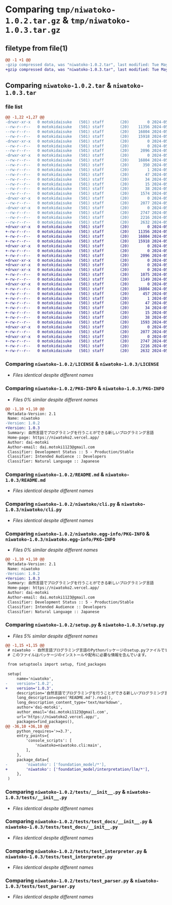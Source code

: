 # Comparing `tmp/niwatoko-1.0.2.tar.gz` & `tmp/niwatoko-1.0.3.tar.gz`

## filetype from file(1)

```diff
@@ -1 +1 @@
-gzip compressed data, was "niwatoko-1.0.2.tar", last modified: Tue May  7 08:06:26 2024, max compression
+gzip compressed data, was "niwatoko-1.0.3.tar", last modified: Tue May  7 08:15:44 2024, max compression
```

## Comparing `niwatoko-1.0.2.tar` & `niwatoko-1.0.3.tar`

### file list

```diff
@@ -1,22 +1,27 @@
-drwxr-xr-x   0 motokidaisuke   (501) staff       (20)        0 2024-05-07 08:06:26.782523 niwatoko-1.0.2/
--rw-r--r--   0 motokidaisuke   (501) staff       (20)    11356 2024-05-07 05:52:57.000000 niwatoko-1.0.2/LICENSE
--rw-r--r--   0 motokidaisuke   (501) staff       (20)    16804 2024-05-07 08:06:26.782327 niwatoko-1.0.2/PKG-INFO
--rw-r--r--   0 motokidaisuke   (501) staff       (20)    15918 2024-05-07 02:46:41.000000 niwatoko-1.0.2/README.md
-drwxr-xr-x   0 motokidaisuke   (501) staff       (20)        0 2024-05-07 08:06:26.780626 niwatoko-1.0.2/niwatoko/
--rw-r--r--   0 motokidaisuke   (501) staff       (20)        0 2024-05-07 05:52:23.000000 niwatoko-1.0.2/niwatoko/__init__.py
--rw-r--r--   0 motokidaisuke   (501) staff       (20)     2096 2024-05-07 06:53:37.000000 niwatoko-1.0.2/niwatoko/cli.py
-drwxr-xr-x   0 motokidaisuke   (501) staff       (20)        0 2024-05-07 08:06:26.781336 niwatoko-1.0.2/niwatoko.egg-info/
--rw-r--r--   0 motokidaisuke   (501) staff       (20)    16804 2024-05-07 08:06:26.000000 niwatoko-1.0.2/niwatoko.egg-info/PKG-INFO
--rw-r--r--   0 motokidaisuke   (501) staff       (20)      350 2024-05-07 08:06:26.000000 niwatoko-1.0.2/niwatoko.egg-info/SOURCES.txt
--rw-r--r--   0 motokidaisuke   (501) staff       (20)        1 2024-05-07 08:06:26.000000 niwatoko-1.0.2/niwatoko.egg-info/dependency_links.txt
--rw-r--r--   0 motokidaisuke   (501) staff       (20)       47 2024-05-07 08:06:26.000000 niwatoko-1.0.2/niwatoko.egg-info/entry_points.txt
--rw-r--r--   0 motokidaisuke   (501) staff       (20)       34 2024-05-07 08:06:26.000000 niwatoko-1.0.2/niwatoko.egg-info/requires.txt
--rw-r--r--   0 motokidaisuke   (501) staff       (20)       15 2024-05-07 08:06:26.000000 niwatoko-1.0.2/niwatoko.egg-info/top_level.txt
--rw-r--r--   0 motokidaisuke   (501) staff       (20)       38 2024-05-07 08:06:26.782556 niwatoko-1.0.2/setup.cfg
--rw-r--r--   0 motokidaisuke   (501) staff       (20)     1574 2024-05-07 08:00:13.000000 niwatoko-1.0.2/setup.py
-drwxr-xr-x   0 motokidaisuke   (501) staff       (20)        0 2024-05-07 08:06:26.781896 niwatoko-1.0.2/tests/
--rw-r--r--   0 motokidaisuke   (501) staff       (20)     2077 2024-05-07 02:46:41.000000 niwatoko-1.0.2/tests/__init__.py
-drwxr-xr-x   0 motokidaisuke   (501) staff       (20)        0 2024-05-07 08:06:26.782093 niwatoko-1.0.2/tests/test_docs/
--rw-r--r--   0 motokidaisuke   (501) staff       (20)     2747 2024-05-07 02:46:41.000000 niwatoko-1.0.2/tests/test_docs/__init__.py
--rw-r--r--   0 motokidaisuke   (501) staff       (20)     2216 2024-05-07 02:46:41.000000 niwatoko-1.0.2/tests/test_interpreter.py
--rw-r--r--   0 motokidaisuke   (501) staff       (20)     2632 2024-05-07 02:46:41.000000 niwatoko-1.0.2/tests/test_parser.py
+drwxr-xr-x   0 motokidaisuke   (501) staff       (20)        0 2024-05-07 08:15:44.027844 niwatoko-1.0.3/
+-rw-r--r--   0 motokidaisuke   (501) staff       (20)    11356 2024-05-07 05:52:57.000000 niwatoko-1.0.3/LICENSE
+-rw-r--r--   0 motokidaisuke   (501) staff       (20)    16804 2024-05-07 08:15:44.027658 niwatoko-1.0.3/PKG-INFO
+-rw-r--r--   0 motokidaisuke   (501) staff       (20)    15918 2024-05-07 02:46:41.000000 niwatoko-1.0.3/README.md
+drwxr-xr-x   0 motokidaisuke   (501) staff       (20)        0 2024-05-07 08:15:44.025236 niwatoko-1.0.3/niwatoko/
+-rw-r--r--   0 motokidaisuke   (501) staff       (20)        0 2024-05-07 05:52:23.000000 niwatoko-1.0.3/niwatoko/__init__.py
+-rw-r--r--   0 motokidaisuke   (501) staff       (20)     2096 2024-05-07 06:53:37.000000 niwatoko-1.0.3/niwatoko/cli.py
+drwxr-xr-x   0 motokidaisuke   (501) staff       (20)        0 2024-05-07 08:15:44.024427 niwatoko-1.0.3/niwatoko/foundation_model/
+drwxr-xr-x   0 motokidaisuke   (501) staff       (20)        0 2024-05-07 08:15:44.024462 niwatoko-1.0.3/niwatoko/foundation_model/interpretation/
+drwxr-xr-x   0 motokidaisuke   (501) staff       (20)        0 2024-05-07 08:15:44.026388 niwatoko-1.0.3/niwatoko/foundation_model/interpretation/llm/
+-rw-r--r--   0 motokidaisuke   (501) staff       (20)     1075 2024-05-07 06:49:11.000000 niwatoko-1.0.3/niwatoko/foundation_model/interpretation/llm/claude.py
+-rw-r--r--   0 motokidaisuke   (501) staff       (20)     1149 2024-05-07 06:53:25.000000 niwatoko-1.0.3/niwatoko/foundation_model/interpretation/llm/gpt.py
+drwxr-xr-x   0 motokidaisuke   (501) staff       (20)        0 2024-05-07 08:15:44.026049 niwatoko-1.0.3/niwatoko.egg-info/
+-rw-r--r--   0 motokidaisuke   (501) staff       (20)    16804 2024-05-07 08:15:43.000000 niwatoko-1.0.3/niwatoko.egg-info/PKG-INFO
+-rw-r--r--   0 motokidaisuke   (501) staff       (20)      457 2024-05-07 08:15:43.000000 niwatoko-1.0.3/niwatoko.egg-info/SOURCES.txt
+-rw-r--r--   0 motokidaisuke   (501) staff       (20)        1 2024-05-07 08:15:43.000000 niwatoko-1.0.3/niwatoko.egg-info/dependency_links.txt
+-rw-r--r--   0 motokidaisuke   (501) staff       (20)       47 2024-05-07 08:15:43.000000 niwatoko-1.0.3/niwatoko.egg-info/entry_points.txt
+-rw-r--r--   0 motokidaisuke   (501) staff       (20)       34 2024-05-07 08:15:43.000000 niwatoko-1.0.3/niwatoko.egg-info/requires.txt
+-rw-r--r--   0 motokidaisuke   (501) staff       (20)       15 2024-05-07 08:15:43.000000 niwatoko-1.0.3/niwatoko.egg-info/top_level.txt
+-rw-r--r--   0 motokidaisuke   (501) staff       (20)       38 2024-05-07 08:15:44.027883 niwatoko-1.0.3/setup.cfg
+-rw-r--r--   0 motokidaisuke   (501) staff       (20)     1593 2024-05-07 08:15:39.000000 niwatoko-1.0.3/setup.py
+drwxr-xr-x   0 motokidaisuke   (501) staff       (20)        0 2024-05-07 08:15:44.027082 niwatoko-1.0.3/tests/
+-rw-r--r--   0 motokidaisuke   (501) staff       (20)     2077 2024-05-07 02:46:41.000000 niwatoko-1.0.3/tests/__init__.py
+drwxr-xr-x   0 motokidaisuke   (501) staff       (20)        0 2024-05-07 08:15:44.027343 niwatoko-1.0.3/tests/test_docs/
+-rw-r--r--   0 motokidaisuke   (501) staff       (20)     2747 2024-05-07 02:46:41.000000 niwatoko-1.0.3/tests/test_docs/__init__.py
+-rw-r--r--   0 motokidaisuke   (501) staff       (20)     2216 2024-05-07 02:46:41.000000 niwatoko-1.0.3/tests/test_interpreter.py
+-rw-r--r--   0 motokidaisuke   (501) staff       (20)     2632 2024-05-07 02:46:41.000000 niwatoko-1.0.3/tests/test_parser.py
```

### Comparing `niwatoko-1.0.2/LICENSE` & `niwatoko-1.0.3/LICENSE`

 * *Files identical despite different names*

### Comparing `niwatoko-1.0.2/PKG-INFO` & `niwatoko-1.0.3/PKG-INFO`

 * *Files 0% similar despite different names*

```diff
@@ -1,10 +1,10 @@
 Metadata-Version: 2.1
 Name: niwatoko
-Version: 1.0.2
+Version: 1.0.3
 Summary: 自然言語でプログラミングを行うことができる新しいプログラミング言語
 Home-page: https://niwatoko2.vercel.app/
 Author: dai-motoki
 Author-email: dai.motoki1123@gmail.com
 Classifier: Development Status :: 5 - Production/Stable
 Classifier: Intended Audience :: Developers
 Classifier: Natural Language :: Japanese
```

### Comparing `niwatoko-1.0.2/README.md` & `niwatoko-1.0.3/README.md`

 * *Files identical despite different names*

### Comparing `niwatoko-1.0.2/niwatoko/cli.py` & `niwatoko-1.0.3/niwatoko/cli.py`

 * *Files identical despite different names*

### Comparing `niwatoko-1.0.2/niwatoko.egg-info/PKG-INFO` & `niwatoko-1.0.3/niwatoko.egg-info/PKG-INFO`

 * *Files 0% similar despite different names*

```diff
@@ -1,10 +1,10 @@
 Metadata-Version: 2.1
 Name: niwatoko
-Version: 1.0.2
+Version: 1.0.3
 Summary: 自然言語でプログラミングを行うことができる新しいプログラミング言語
 Home-page: https://niwatoko2.vercel.app/
 Author: dai-motoki
 Author-email: dai.motoki1123@gmail.com
 Classifier: Development Status :: 5 - Production/Stable
 Classifier: Intended Audience :: Developers
 Classifier: Natural Language :: Japanese
```

### Comparing `niwatoko-1.0.2/setup.py` & `niwatoko-1.0.3/setup.py`

 * *Files 5% similar despite different names*

```diff
@@ -1,15 +1,15 @@
 # niwatoko - 自然言語プログラミング言語のPythonパッケージのsetup.pyファイルです。
 # このファイルはパッケージのインストールや配布に必要な情報を含んでいます。
 
 from setuptools import setup, find_packages
 
 setup(
     name='niwatoko',
-    version='1.0.2',
+    version='1.0.3',
     description='自然言語でプログラミングを行うことができる新しいプログラミング言語',
     long_description=open('README.md').read(),
     long_description_content_type='text/markdown',
     author='dai-motoki',
     author_email='dai.motoki1123@gmail.com',
     url='https://niwatoko2.vercel.app/',
     packages=find_packages(),
@@ -36,10 +36,10 @@
     python_requires='>=3.7',
     entry_points={
         'console_scripts': [
             'niwatoko=niwatoko.cli:main',
         ],
     },
     package_data={
-        'niwatoko': ['foundation_model/*'],
+        'niwatoko': ['foundation_model/interpretation/llm/*'],
     },
 )
```

### Comparing `niwatoko-1.0.2/tests/__init__.py` & `niwatoko-1.0.3/tests/__init__.py`

 * *Files identical despite different names*

### Comparing `niwatoko-1.0.2/tests/test_docs/__init__.py` & `niwatoko-1.0.3/tests/test_docs/__init__.py`

 * *Files identical despite different names*

### Comparing `niwatoko-1.0.2/tests/test_interpreter.py` & `niwatoko-1.0.3/tests/test_interpreter.py`

 * *Files identical despite different names*

### Comparing `niwatoko-1.0.2/tests/test_parser.py` & `niwatoko-1.0.3/tests/test_parser.py`

 * *Files identical despite different names*

